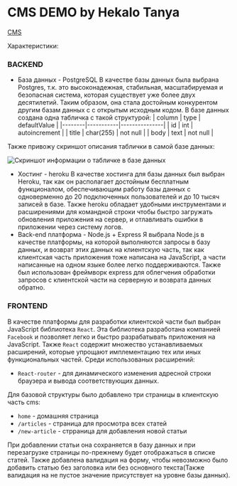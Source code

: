 # CMS DEMO by Hekalo Tanya
[CMS](https://hekalotanya.github.io/cms/)

Характеристики:
### BACKEND
- База данных - PostgreSQL
В качестве базы данных была выбрана Postgres, т.к. это высоконадежная, стабильная, масштабируемая и безопасная система, которая существует уже более двух десятилетий. Таким образом, она стала достойным конкурентом другим базам данных с с открытым исходным кодом.
В базе данных создана одна табличка с такой структурой:
| column | type      | defaultValue  |
|--------|-----------|---------------|
| id     | int       | autoincrement |
| title  | char(255) | not null      |
| body   | text      | not null      |

Также привожу скриншот описания таблички в самой базе данных:

![Скриншот информации о табличке в базе данных](https://user-images.githubusercontent.com/77466385/104808382-7d3e4d00-57ee-11eb-9ab6-362044ff3620.png)

- Хостинг - heroku
В качестве хостинга для базы данных был выбран Heroku, так как он располагает достойным бесплатным функционалом, обеспечивающим работу базы данных с одноверменно до 20 подключенных пользователей и до 10 тысяч записей в базе. Также heroku обладает удобными инструментами и расширениями для командной строки чтобы быстро загружать обновления приложения на сервер, и отлавливать ошибки в приложении через систему логов.
- Back-end платформа - Node.js + Express
Я выбрала Node.js в качестве платформы, на которой выполняются запросы в базу данных, и возврат этих данных на клиентскую часть, так как клиентская часть приложения тоже написана на JavaScript, а части написанные на одном языке более легко поддерживаются. Также был использован фреймворк express для облегчения обработки запросов с клиентской части на серверную и возврата данных обратно.

### FRONTEND
В качестве платформы для разработки клиентской части был выбран JavaScript библиотека `React`.
Эта библиотека разработана компанией `Facebook` и позволяет легко и быстро разрабатывать приложения на JavaScript. 
Также `React` содержит множество устанавливаемых расширений, которые упрощают имплементацию тех или иных функциональных частей. Среди использованых расширений:
- `React-router` - для динамического изменения адресной строки браузера и вывода соответствующих данных.

Для базовой структуры было добавлено три страницы в клиентскую часть cms:
- `home` - домашняя страница
- `/articles` - страница для просмотра всех статей
- `/new-article` - стрраница для добавления новой статьи

При добавлении статьи она сохраняется в базу данных и при перезагрузке страницы по-прежнему будет отображаться в списке статей.
Также добавлена валидация на форму, чтобы невозможно было добавить статью без заголовка или без основного текста(Также валидация на не пустое значение присутствует на уровне базы данных).
